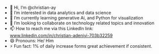 - 👋 Hi, I’m @christian-ay
- 👀 I’m interested in data analytics and data science
- 🌱 I’m currently learning generative Ai, and Python for visualization
- 💞️ I’m looking to collaborate on technology related topics and innovation 
- 📫 How to reach me via this LinkedIn link: www.linkedin.com/in/christian-adeniyi-703b32259 
- 😄 Pronouns: He/ Him
- ⚡ Fun fact: 1% of daily increase forms great achievement if consistent.

<!---
christian-ay/christian-ay is a ✨ special ✨ repository because its `README.md` (this file) appears on your GitHub profile.
You can click the Preview link to take a look at your changes.
--->
